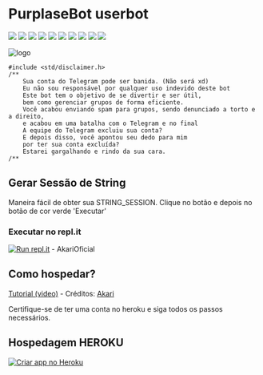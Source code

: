 # PurplaseBot userbot

![](https://img.shields.io/github/followers/AkariOficial?style=plastic)
![](https://img.shields.io/github/stars/AkariOficial/PurplaseBot?style=plastic)
![](https://img.shields.io/github/issues/AkariOficial/PurplaseBot)
![](https://img.shields.io/github/issues-raw/AkariOficial/PurplaseBot)
![](https://img.shields.io/github/deployments/AkariOficial/PurplaseBot/PurplaseBot)
![](https://img.shields.io/github/checks-status/AkariOficial/purplasebot/master)
![](https://img.shields.io/github/discussions/AkariOficial/PurplaseBot)
![](https://img.shields.io/github/languages/code-size/AkariOficial/PurplaseBot)
![](https://img.shields.io/github/directory-file-count/AkariOficial/PurplaseBot)
![](https://img.shields.io/github/repo-size/AkariOficial/PurplaseBot)


![logo](https://camo.githubusercontent.com/60792b11824858949c27623bd78bd3303706c1f5c8ac4f547840d104cce0a00a/68747470733a2f2f74656c656772612e70682f66696c652f3136623062363638303233366532306137613538392e6a7067)

```
#include <std/disclaimer.h>
/**
    Sua conta do Telegram pode ser banida. (Não será xd)
    Eu não sou responsável por qualquer uso indevido deste bot
    Este bot tem o objetivo de se divertir e ser útil,
    bem como gerenciar grupos de forma eficiente.
    Você acabou enviando spam para grupos, sendo denunciado a torto e a direito,
    e acabou em uma batalha com o Telegram e no final
    A equipe do Telegram excluiu sua conta?
    E depois disso, você apontou seu dedo para mim
    por ter sua conta excluída?
    Estarei gargalhando e rindo da sua cara.
/**
```


## Gerar Sessão de String
Maneira fácil de obter sua STRING_SESSION. Clique no botão e depois no botão de cor verde 'Executar'
### Executar no repl.it
[![Run repl.it](https://img.shields.io/badge/string__session.py-purple?style=flat-square&logo=repl.it)](https://replit.com/@Nocky/StringSession?lite=1&outputonly=1) - AkariOficial


## Como hospedar?
[Tutorial (video)](https://google.com) - Créditos: [Akari](https://t.me/AkariOficial)

Certifique-se de ter uma conta no heroku e siga todos os passos necessários.

## Hospedagem HEROKU
<p align="left"><a href="https://heroku.com/deploy?template=https://github.com/AkariOficial/PurplaseBot/tree/master"> <img src="https://www.herokucdn.com/deploy/button.svg" alt="Criar app no Heroku" /></a></p>


